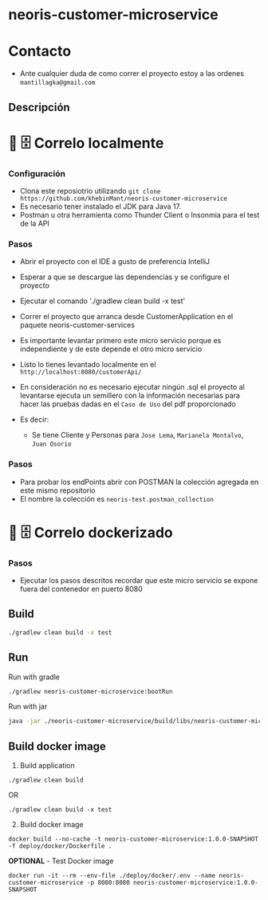 # neoris-customer-microservice

# Contacto

- Ante cualquier duda de como correr el proyecto estoy a las ordenes
`mantillagka@gmail.com`

## Descripción

# 💾 🗄️  Correlo localmente

### Configuración

- Clona este reposiotrio utilizando `git clone https://github.com/khebinMant/neoris-customer-microservice`
- Es necesario tener instalado el JDK para Java 17.
- Postman u otra herramienta como Thunder Client o Insonmia para el test de la API

### Pasos
- Abrir el proyecto con el IDE a gusto de preferencia IntelliJ
- Esperar a que se descargue las dependencias y se configure el proyecto
- Ejecutar el comando './gradlew clean build -x test'
- Correr el proyecto que arranca desde CustomerApplication en el paquete neoris-customer-services
- Es importante levantar primero este micro servicio porque es independiente y de este depende el otro micro servicio
- Listo lo tienes levantado localmente en el `http://localhost:8080/customerApi/`
- En consideración no es necesario ejecutar ningún .sql el proyecto al levantarse ejecuta un semillero 
con la información necesarias para hacer las pruebas dadas en el `Caso de Uso` del pdf proporcionado

- Es decir:
  - Se tiene Cliente y Personas para `Jose Lema`, `Marianela Montalvo`,  `Juan Osorio`

### Pasos
- Para probar los endPoints abrir con POSTMAN la colección agregada en este mismo repositorio
- El nombre la colección es `neoris-test.postman_collection`


# 💾 🗄️  Correlo dockerizado
### Pasos
- Ejecutar los pasos descritos recordar que este micro servicio se expone fuera del contenedor en puerto 8080

## Build

```bash
./gradlew clean build -x test
```

## Run

Run with gradle

```bash
./gradlew neoris-customer-microservice:bootRun
```

Run with jar

```bash
java -jar ./neoris-customer-microservice/build/libs/neoris-customer-microservice-1.0.0-SNAPSHOT.jar
```

## Build docker image

1) Build application

```shell
./gradlew clean build

```
OR
```shell
./gradlew clean build -x test
```

2) Build docker image

```shell
docker build --no-cache -t neoris-customer-microservice:1.0.0-SNAPSHOT -f deploy/docker/Dockerfile .
```

**OPTIONAL** - Test Docker image

```shell
docker run -it --rm --env-file ./deploy/docker/.env --name neoris-customer-microservice -p 8080:8080 neoris-customer-microservice:1.0.0-SNAPSHOT
```